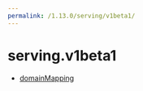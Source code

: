 ```yaml
---
permalink: /1.13.0/serving/v1beta1/
---
```


# serving.v1beta1



* [domainMapping](domainMapping.md)